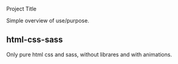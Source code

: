  Project Title

Simple overview of use/purpose.

## html-css-sass

Only pure html css and sass, without librares and with animations.


